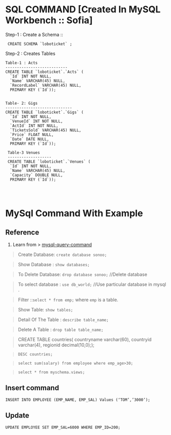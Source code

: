 # SQL COMMAND [Created In MySQL Workbench :: Sofia]

Step-1 : Create a Schema ::
````
 CREATE SCHEMA `loboticket` ;
````
Step-2 : Creates Tables
````
Table-1 : Acts
---------------------------
CREATE TABLE `loboticket`.`Acts` (
  `Id` INT NOT NULL,
  `Name` VARCHAR(45) NULL,
  `RecordLabel` VARCHAR(45) NULL,
  PRIMARY KEY (`Id`));
  

Table- 2: Gigs
-----------------------------
CREATE TABLE `loboticket`.`Gigs` (
  `Id` INT NOT NULL,
  `VenueId` INT NOT NULL,
  `ActId` INT NOT NULL,
  `TicketsSold` VARCHAR(45) NULL,
  `Price` FLOAT NULL,
  `Date` DATE NULL,
  PRIMARY KEY (`Id`));
  
 Table-3 Venues
 -------------------
 CREATE TABLE `loboticket`.`Venues` (
  `Id` INT NOT NULL,
  `Name` VARCHAR(45) NULL,
  `Capacity` DOUBLE NULL,
  PRIMARY KEY (`Id`));




````

# MySql Command With Example

## Reference

1. Learn from > [mysql-query-command](https://www.educba.com/mysql-query-commands/)

> Create Database: `create database sonoo;`

> Show Database : `show databases;`

> To Delete Database: `drop database sonoo;` //Delete database

> To select database : `use db_world;`  //Use particular database in mysql .

> Filter ::`select * from emp;` where `emp` is a table.

> Show Table: `show tables;`

> Detail Of The Table : `describe table_name;`

> Delete A Table : `drop table table_name;`


> CREATE TABLE countries( countryname varchar(60), countryid varchar(4), regionid decimal(10,0););

> `DESC countries;`

> `select sum(salary) from employee where emp_age>30;`

> `select * from myschema.views;`

## Insert command
```
INSERT INTO EMPLOYEE (EMP_NAME, EMP_SAL) Values (‘TOM’,’3000’);

```
## Update
```
UPDATE EMPLOYEE SET EMP_SAL=6000 WHERE EMP_ID=200;
```
